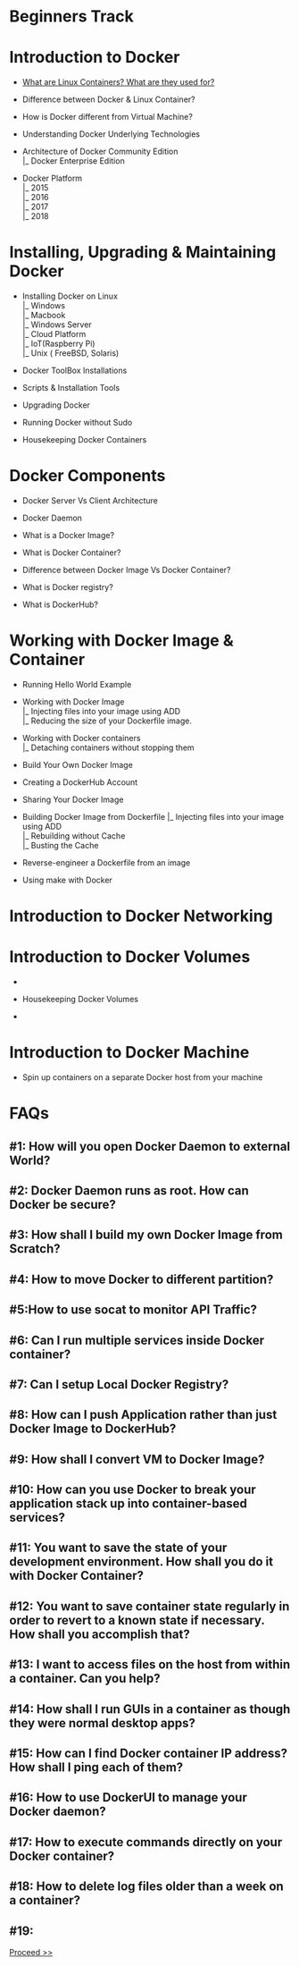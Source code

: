 # Beginners Track

# Introduction to Docker 

- [What are Linux Containers? What are they used for?](https://github.com/collabnix/dockerlabs/blob/master/beginners/b001-linux-containers.md)<br>

- Difference between Docker & Linux Container?

- How is Docker different from Virtual Machine?

- Understanding Docker Underlying Technologies

- Architecture of Docker Community Edition <br>
                |_ Docker Enterprise Edition

- Docker Platform <br>
                  |_ 2015 <br>
                  |_ 2016 <br>
                  |_ 2017 <br>
                  |_ 2018 <br>


# Installing, Upgrading & Maintaining Docker 

- Installing Docker on Linux <br>
                     |_ Windows <br>
                     |_ Macbook <br>
                     |_ Windows Server <br>
                     |_ Cloud Platform <br>
                     |_ IoT(Raspberry Pi) <br>
                     |_ Unix ( FreeBSD, Solaris) <br>

- Docker ToolBox Installations

- Scripts & Installation Tools

- Upgrading Docker

- Running Docker without Sudo

- Housekeeping Docker Containers


# Docker Components

- Docker Server Vs Client Architecture

- Docker Daemon

- What is a Docker Image?

- What is Docker Container?

- Difference between Docker Image Vs Docker Container?

- What is Docker registry?

- What is DockerHub?

# Working with Docker Image & Container

- Running Hello World Example

- Working with Docker Image <br>
 |_ Injecting files into your image using ADD <br>
 |_ Reducing the size of your Dockerfile image. <br>

- Working with Docker containers<br>
 |_ Detaching containers without stopping them<br>

- Build Your Own Docker Image

- Creating a DockerHub Account

- Sharing Your Docker Image

- Building Docker Image from Dockerfile
 |_ Injecting files into your image using ADD <br>
 |_ Rebuilding without Cache <br> 
 |_ Busting the Cache <br>
 
- Reverse-engineer a Dockerfile from an image

-  Using make with Docker


# Introduction to Docker Networking


# Introduction to Docker Volumes

- 

- Housekeeping Docker Volumes

-

# Introduction to Docker Machine

- Spin up containers on a separate Docker host from your machine




# FAQs

## #1: How will you open Docker Daemon to external World?

## #2: Docker Daemon runs as root. How can Docker be secure?

## #3: How shall I build my own Docker Image from Scratch?

## #4: How to move Docker to different partition?

## #5:How to use socat to monitor API Traffic?

## #6: Can I run multiple services inside Docker container?

## #7: Can I setup Local Docker Registry?

## #8: How can I push Application rather than just Docker Image to DockerHub?

## #9: How shall I convert VM to Docker Image?

## #10: How can you use Docker to break your application stack up into container-based services?

## #11: You want to save the state of your development environment. How shall you do it with Docker Container?

## #12: You want to save container state regularly in order to revert to a known state if necessary. How shall you accomplish that?

## #13: I want to access files on the host from within a container. Can you help?

## #14: How shall I run GUIs in a container as though they were normal desktop apps?

## #15: How can I find Docker container IP address? How shall I ping each of them?

## #16: How to use DockerUI to manage your Docker daemon?

## #17: How to execute commands directly on your Docker container?

## #18: How to delete log files older than a week on a container?

## #19: 



 [Proceed >>](https://github.com/collabnix/dockerlabs/blob/master/beginners/b001-linux-containers.md)





